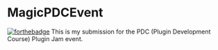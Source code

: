 # MagicPDCEvent
[![forthebadge](https://forthebadge.com/images/badges/made-with-java.svg)](https://forthebadge.com)
This is my submission for the PDC (Plugin Development Course) Plugin Jam event.

